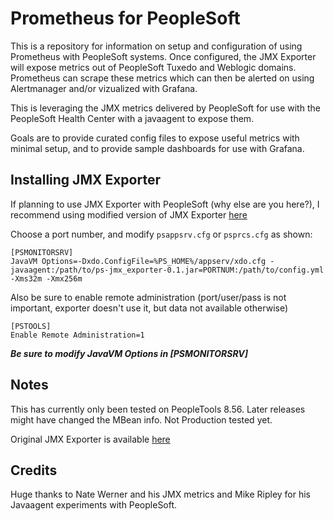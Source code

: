 # Prometheus for PeopleSoft
This is a repository for information on setup and configuration of using Prometheus with PeopleSoft systems. Once configured, the JMX Exporter will expose metrics out of PeopleSoft Tuxedo and Weblogic domains. Prometheus can scrape these metrics which can then be alerted on using Alertmanager and/or vizualized with Grafana.

This is leveraging the JMX metrics delivered by PeopleSoft for use with the PeopleSoft Health Center with a javaagent to expose them.

Goals are to provide curated config files to expose useful metrics with minimal setup, and to provide sample dashboards for use with Grafana.

## Installing JMX Exporter
If planning to use JMX Exporter with PeopleSoft (why else are you here?), I recommend using modified version of JMX Exporter [here](https://github.com/cfazzini/ps-jmx_exporter/) 


Choose a port number, and modify `psappsrv.cfg` or `psprcs.cfg` as shown:
```
[PSMONITORSRV]
JavaVM Options=-Dxdo.ConfigFile=%PS_HOME%/appserv/xdo.cfg -javaagent:/path/to/ps-jmx_exporter-0.1.jar=PORTNUM:/path/to/config.yml -Xms32m -Xmx256m
```
Also be sure to enable remote administration (port/user/pass is not important, exporter doesn't use it, but data not available otherwise)
```
[PSTOOLS]
Enable Remote Administration=1
```
***Be sure to modify JavaVM Options in [PSMONITORSRV]***

## Notes
This has currently only been tested on PeopleTools 8.56. Later releases might have changed the MBean info. Not Production tested yet.

Original JMX Exporter is available [here](https://github.com/prometheus/jmx_exporter)
## Credits
Huge thanks to Nate Werner and his JMX metrics and Mike Ripley for his Javaagent experiments with PeopleSoft.
